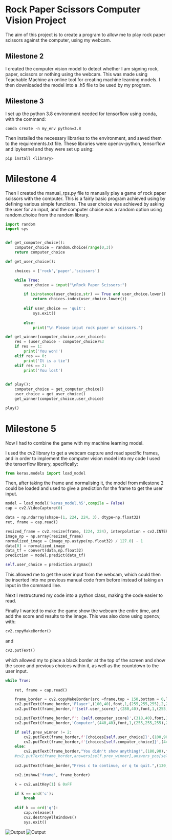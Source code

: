 # Rock Paper Scissors Computer Vision Project

The aim of this project is to create a program to allow me to play rock paper scissors against the computer, using my webcam.

## Milestone 2
I created the computer vision model to detect whether I am signing rock, paper, scissors or nothing using the webcam.
This was made using Teachable Machine an online tool for creating machine learning models. I then downloaded the model into a .h5 file to be used by my program.

## Milestone 3
I set up the python 3.8 environment needed for tensorflow using conda, with the command:
```
conda create -n my_env python=3.8
```
Then installed the necessary libraries to the environment, and saved them to the requirements.txt file.
These libraries were opencv-python, tensorflow and ipykernel and they were set up using:

```
pip install <library>
```

# Milestone 4
Then I created the manual_rps.py file to manually play a game of rock paper scissors with the computer. This is a fairly basic program achieved using by defining various simple functions. The user choice was achieved by asking the user for an input, and the computer choice was a random option using random.choice from the random library.

```python
import random
import sys


def get_computer_choice():
    computer_choice = random.choice(range(0,3))
    return computer_choice

def get_user_choice():

    choices = ['rock','paper','scissors']

    while True:
        user_choice = input("\nRock Paper Scissors:")

        if isinstance(user_choice,str) == True and user_choice.lower() in choices:
            return choices.index(user_choice.lower())
        
        elif user_choice == 'quit':
            sys.exit()
        
        else:
            print("\n Please input rock paper or scissors.")

def get_winner(computer_choice,user_choice):
    res = (user_choice - computer_choice)%3
    if res == 1:
        print('You won!')
    elif res == 0:
        print('It is a tie')
    elif res == 2:
        print('You lost')

            
def play():
    computer_choice = get_computer_choice()
    user_choice = get_user_choice()
    get_winner(computer_choice,user_choice)

play()
```

# Milestone 5

Now I had to combine the game with my machine learning model.

I used the cv2 library to get a webcam capture and read specific frames, and in order to implement the computer vision model into my code I used the tensorflow library, specifically:
```python
from keras.models import load_model
```
Then, after taking the frame and normalising it, the model from milestone 2 could be loaded and used to give a prediction for the frame to get the user input.

```python
model = load_model('keras_model.h5',compile = False)
cap = cv2.VideoCapture(0)

data = np.ndarray(shape=(1, 224, 224, 3), dtype=np.float32)
ret, frame = cap.read()

resized_frame = cv2.resize(frame, (224, 224), interpolation = cv2.INTER_AREA)
image_np = np.array(resized_frame)
normalized_image = (image_np.astype(np.float32) / 127.0) - 1 
data[0] = normalized_image
data_tf = convert(data,np.float32)
prediction = model.predict(data_tf)

self.user_choice = prediction.argmax()
```

This allowed me to get the user input from the webcam, which could then be inserted into me previous manual code from before instead of taking an input in the command line. 

Next I restructured my code into a python class, making the  code easier to read.

Finally I wanted to make the game show the webcam the entire time, and add the score and results to the image. This was also done using opencv, with:
```python
cv2.copyMakeBorder()
```
and
```python
cv2.putText()
```
which allowed my to place a black border at the top of the screen and show the score and previous choices within it, as well as the countdown to the user input.

```python
while True:
        
    ret, frame = cap.read()

    frame_border = cv2.copyMakeBorder(src =frame,top = 150,bottom = 0,left = 0,right = 0,borderType = cv2.BORDER_CONSTANT)
    cv2.putText(frame_border,'Player',(100,40),font,1,(255,255,255),2,2)
    cv2.putText(frame_border,f'{self.user_score}',(280,40),font,1,(255,255,255),2,2)

    cv2.putText(frame_border,f': {self.computer_score}',(318,40),font,1,(255,255,255),2,2)
    cv2.putText(frame_border,'Computer',(440,40),font,1,(255,255,255),2,2)

    if self.prev_winner != 2:
        cv2.putText(frame_border,f'{choices[self.user_choice]}',(100,90),font,0.75,colours[self.prev_winner],1,2)
        cv2.putText(frame_border,f'{choices[self.computer_choice]}',(440,90),font,0.75,colours[-self.prev_winner],1,2)
    else:
        cv2.putText(frame_border,"You didn't show anything!",(180,90),font,0.75,(255,255,255),2,2)
    #cv2.putText(frame_border,answers[self.prev_winner],answers_pos[self.prev_winner],font,0.75,(255,255,255),2,2)
    
    cv2.putText(frame_border,"Press c to continue, or q to quit.",(130,130),font,0.75,(255,255,255),1,2)

    cv2.imshow('frame', frame_border)

    k = cv2.waitKey(1) & 0xFF

    if k == ord('c'):
        break
    
    elif k == ord('q'):
        cap.release()
        cv2.destroyAllWindows()
        sys.exit()
```

![Output](webcam_graphics.png)
![Output](webcam_countdown.png)
